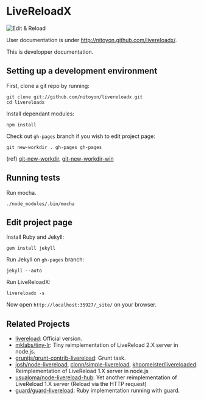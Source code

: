 LiveReloadX
===========

![Edit & Reload](http://nitoyon.github.com/livereloadx/images/title.png)

User documentation is under http://nitoyon.github.com/livereloadx/.

This is developper documentation. 


Setting up a development environment
------------------------------------

First, clone a git repo by running:

```
git clone git://github.com/nitoyon/livereloadx.git
cd livereloadx
```

Install dependant modules:

```
npm install
```

Check out `gh-pages` branch if you wish to edit project page:

```
git new-workdir . gh-pages gh-pages
```

(ref) [git-new-workdir](https://github.com/git/git/blob/master/contrib/workdir/git-new-workdir), [git-new-workdir-win](https://github.com/dansmith65/git/blob/master/contrib/workdir/git-new-workdir-win)



Running tests
-------------

Run mocha.

```
./node_modules/.bin/mocha
```


Edit project page
-----------------

Install Ruby and Jekyll:

```
gem install jekyll
```

Run Jekyll on `gh-pages` branch:

```
jekyll --auto
```

Run LiveReloadX:

```
livereloadx -s
```

Now open `http://localhost:35927/_site/` on your browser.


Related Projects
----------------

* [livereload](https://github.com/livereload/): Official version.
* [mklabs/tiny-lr](https://github.com/mklabs/tiny-lr): Tiny reimplementation of LiveReload 2.X server in node.js.
* [gruntjs/grunt-contrib-livereload](https://github.com/gruntjs/grunt-contrib-livereload): Grunt task.
* [josh/node-livereload](https://github.com/josh/node-livereload), [clonn/simple-livereload](https://github.com/clonn/simple-livereload), [khoomeister/livereloaded](https://github.com/khoomeister/livereloaded): Reimplementation of LiveReload 1.X server in node.js
* [usualoma/node-livereload-hub](https://github.com/usualoma/node-livereload-hub): Yet another reimplementation of LiveReload 1.X server (Reload via the HTTP request)
* [guard/guard-livereload](https://github.com/guard/guard-livereload): Ruby implementation running with guard.

